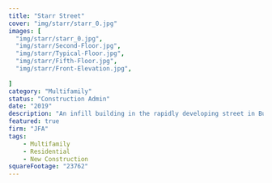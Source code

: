 ```yaml
---
title: "Starr Street"
cover: "img/starr/starr_0.jpg"
images: [
  "img/starr/starr_0.jpg",
  "img/starr/Second-Floor.jpg",
  "img/starr/Typical-Floor.jpg",
  "img/starr/Fifth-Floor.jpg",
  "img/starr/Front-Elevation.jpg",
  
]
category: "Multifamily"
status: "Construction Admin"
date: "2019"
description: "An infill building in the rapidly developing street in Bushwick, the five-story structure is composed of aluminum panels, gray brick, glass, and wire cables to create a contemporary building that stands out amongst the up and coming developments. The building accomodates 24 residential units, on-site car and bike parking, laundry, gym, and lounge/gameroom."
featured: true 
firm: "JFA"
tags:
    - Multifamily 
    - Residential 
    - New Construction
squareFootage: "23762"
---
```

